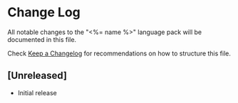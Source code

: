 # Change Log
All notable changes to the "<%= name %>" language pack will be documented in this file.

Check [Keep a Changelog](http://keepachangelog.com/) for recommendations on how to structure this file.

## [Unreleased]
- Initial release
